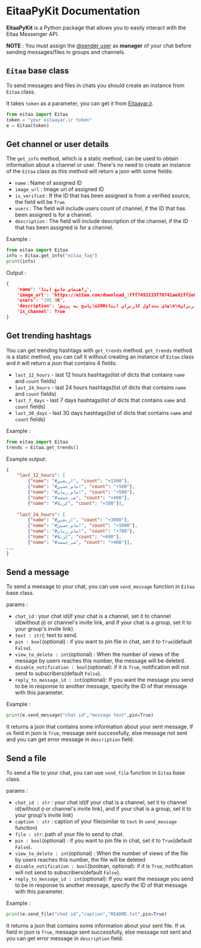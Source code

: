 # EitaaPyKit Documentation
**EitaaPyKit** is a Python package that allows you to easily interact with the Eitaa Messenger API.

**NOTE** : You must assign the [@sender user](https://eitaa.com/sender) as **manager** of your chat before sending messages/files in groups and channels. 

## `Eitaa` base class
To send messages and files in chats you should create an instance from `Eitaa` class.

It takes `token` as a parameter, you can get it from [Eitaayar.ir](https://eitaayar.ir/).

```py
from eitaa import Eitaa
token = "your eitaayar.ir token"
e = Eitaa(token)
```

## Get channel or user details
The `get_info` method, which is a static method, can be used to obtain information about a channel or user. There's no need to create an instance of the `Eitaa` class as this method will return a json with some fields:
- `name` : Name of assigned ID
- `image_url` : Image url of assigned ID
- `is_verified` : If the ID that has been assigned is from a verified source, the field will be `True`. 
- `users` : The field will include users count of channel, if the ID that has been assigned is for a channel. 
- `description` : The field will include description of the channel, if the ID that has been assigned is for a channel. 

Example :
```py
from eitaa import Eitaa
info = Eitaa.get_info("eitaa_faq")
print(info)
```

Output :
```json
{
    'name': 'راهنمای جامع ایتا', 
    'image_url': 'https://eitaa.com/download_1fff7493233f78741ae82ff2e83f4147?token=78da014400bbff1000000054736578573f60af5925007362aa77fae780889df2c9916e8d8daeadd850a160ce252a0063e84c6c7e2808b0fb929fae09d99f4175f862eb20d1aa840ed17b2602d5201f', 
    'users': '205.9K', 
    'description': 'پاسخ به پرسش\u200cهای متداول کاربران ایتا\n\nپشتیبانی کاربران:\n@support\n\nکانال اطلاع\u200cرسانی رسمی:\n@eitaa\n\nوبسایت رسمی برنامه:\nhttps://eitaa.com', 'is_verified': True,
    'is_channel': True
}
```

## Get trending hashtags
You can get trending hashtags with `get_trends` method.
`get_trends` method is a static method, you can call it without creating an instance of `Eitaa` class and it will return a json that contains 4 fields:
- `last_12_hours` - last 12 hours hashtags(list of dicts that contains `name` and `count` fields)
- `last_24_hours` - last 24 hours hashtags(list of dicts that contains `name` and `count` fields)
- `last_7_days` - last 7 days hashtags(list of dicts that contains `name` and `count` fields)
- `last_30_days` - last 30 days hashtags(list of dicts that contains `name` and `count` fields)

Example :
```py
from eitaa import Eitaa
trends = Eitaa.get_trends()
```

Example output:
```json
{
    "last_12_hours": [
        {"name": "#اربعین", "count": "+1500"}, 
        {"name": "#امام_حسین", "count": "+500"}, 
        {"name": "#امام_زمان", "count": "+500"}, 
        {"name": "#شب_جمعه", "count": "+400"}, 
        {"name": "#کربلا", "count": "+300"}], 
    
    "last_24_hours": [
        {"name": "#اربعین", "count": "+3000"}, 
        {"name": "#امام_حسین", "count": "+1000"}, 
        {"name": "#امام_زمان", "count": "+700"}, 
        {"name": "#کربلا", "count": "+600"}, 
        {"name": "#شب_جمعه", "count": "+400"}],
...
}
```

## Send a message
To send a meesage to your chat, you can use `send_message` function in `Eitaa` base class.

params :
- `chat_id` : your chat id(if your chat is a channel, set it to channel id(without `@`) or channel's invite link, and if your chat is a group, set it to your group's invite link).
- `text : str`(: text to send.
- `pin : bool`(optional) : if you want to pin file in chat, set it to `True`(default `False`).
- `view_to_delete : int`(optional) : When the number of views of the message by users reaches this number, the message will be deleted.
- `disable_notification : bool`(optional): if it is `True`, notification will not send to subscribers(default `False`).
- `reply_to_message_id : int`(optional): If you want the message you send to be in response to another message, specify the ID of that message with this parameter.

Example :
```py
print(e.send_message("chat id","message text",pin=True)
```

It returns a json that contains some information about your sent message.
If `ok` field in json is `True`, message sent successfully, else message not sent and you can get error message in `description` field.

## Send a file
To send a file to your chat, you can use `send_file` function in `Eitaa` base class.

params :
- `chat_id : str` : your chat id(if your chat is a channel, set it to channel id(without `@` or channel's invite link), and if your chat is a group, set it to your group's invite link)
- `caption : str` : caption of your file(similar to `text` in `send_message` function)
- `file : str`: path of your file to send to chat.
- `pin : bool`(optional) : if you want to pin file in chat, set it to `True`(default `False`).
- `view_to_delete : int`(optional) : When the number of views of the file by users reaches this number, the file will be deleted
- `disable_notification : bool`(boolean, optional): if it is `True`, notification will not send to subscribers(default `False`).
- `reply_to_message_id : int`(optional): If you want the message you send to be in response to another message, specify the ID of that message with this parameter.

Example :
```py
print(e.send_file("chat id","caption","README.txt",pin=True)
```

It returns a json that contains some information about your sent file.
If `ok` field in json is `True`, message sent successfully, else message not sent and you can get error message in `description` field.